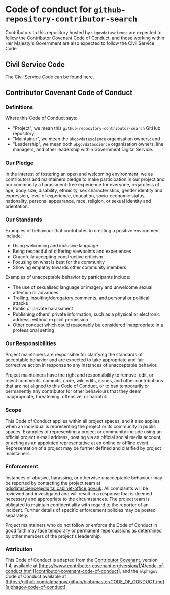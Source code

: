 # Code of conduct for `github-repository-contributor-search`

Contributors to this repository hosted by `ukgovdatascience` are expected to follow the Contributor
Covenant Code of Conduct, and those working within Her Majesty's Government are also expected to follow the Civil
Service Code.

## Civil Service Code

The Civil Service Code can be found [here][civil-service-code].

## Contributor Covenant Code of Conduct

### Definitions

Where this Code of Conduct says:

- "Project", we mean this `github-repository-contributor-search` GitHub repository;
- "Maintainer", we mean the `ukgovdatascience` organisation owners; and
- "Leadership", we mean both `ukgovdatascience` organisation owners, line managers, and other
  leadership within Government Digital Service.

### Our Pledge

In the interest of fostering an open and welcoming environment, we as contributors and maintainers pledge to make
participation in our project and our community a harassment-free experience for everyone, regardless of age, body size,
disability, ethnicity, sex characteristics, gender identity and expression, level of experience, education,
socio-economic status, nationality, personal appearance, race, religion, or sexual identity and orientation.

### Our Standards

Examples of behaviour that contributes to creating a positive environment include:

- Using welcoming and inclusive language
- Being respectful of differing viewpoints and experiences
- Gracefully accepting constructive criticism
- Focusing on what is best for the community
- Showing empathy towards other community members

Examples of unacceptable behavior by participants include:

- The use of sexualised language or imagery and unwelcome sexual attention or advances
- Trolling, insulting/derogatory comments, and personal or political attacks
- Public or private harassment
- Publishing others' private information, such as a physical or electronic address, without explicit permission
- Other conduct which could reasonably be considered inappropriate in a professional setting

### Our Responsibilities

Project maintainers are responsible for clarifying the standards of acceptable behavior and are expected to take
appropriate and fair corrective action in response to any instances of unacceptable behavior.

Project maintainers have the right and responsibility to remove, edit, or reject comments, commits, code, wiki edits,
issues, and other contributions that are not aligned to this Code of Conduct, or to ban temporarily or permanently any
contributor for other behaviours that they deem inappropriate, threatening, offensive, or harmful.

### Scope

This Code of Conduct applies within all project spaces, and it also applies when an individual is representing the
project or its community in public spaces. Examples of representing a project or community include using an official
project e-mail address, posting via an official social media account, or acting as an appointed representative at an
online or offline event. Representation of a project may be further defined and clarified by project maintainers.

### Enforcement

Instances of abusive, harassing, or otherwise unacceptable behaviour may be reported by contacting the project team at
[gdsdatascience@digital.cabinet-office.gov.uk][email-address]. All complaints will be reviewed and investigated and
will result in a response that is deemed necessary and appropriate to the circumstances. The project team is obligated
to maintain confidentiality with regard to the reporter of an incident. Further details of specific enforcement
policies may be posted separately.

Project maintainers who do not follow or enforce the Code of Conduct in good faith may face temporary or permanent
repercussions as determined by other members of the project's leadership.

### Attribution

This Code of Conduct is adapted from the [Contributor Covenant][contributor-covenant], version 1.4, available at
[https://www.contributor-covenant.org/version/1/4/code-of-conduct.html][contributor-covenant-code-of-conduct], and the
`alphagov` Code of Conduct available at
[https://github.com/alphagov/.github/blob/master/CODE_OF_CONDUCT.md][alphagov-code-of-conduct].

[alphagov-code-of-conduct]: https://github.com/alphagov/.github/blob/master/CODE_OF_CONDUCT.md
[civil-service-code]: https://www.gov.uk/government/publications/civil-service-code/the-civil-service-code
[contributor-covenant]: https://www.contributor-covenant.org
[contributor-covenant-code-of-conduct]: https://www.contributor-covenant.org/version/1/4/code-of-conduct.html
[email-address]: mailto:gdsdatascience@digital.cabinet-office.gov.uk
